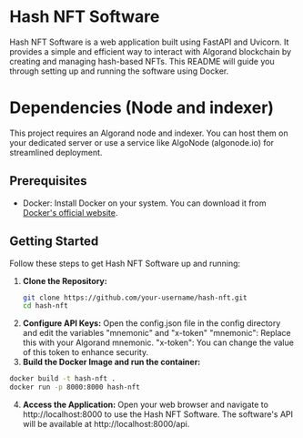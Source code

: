 # Hash NFT Software

Hash NFT Software is a web application built using FastAPI and Uvicorn. It provides a simple and efficient way to interact with Algorand blockchain by creating and managing hash-based NFTs. This README will guide you through setting up and running the software using Docker.

# Dependencies (Node and indexer)
This project requires an Algorand node and indexer. You can host them on your dedicated server or use a service like AlgoNode (algonode.io) for streamlined deployment.

## Prerequisites

- Docker: Install Docker on your system. You can download it from [Docker's official website](https://www.docker.com/get-started).

## Getting Started

Follow these steps to get Hash NFT Software up and running:

1. **Clone the Repository:**
   ```sh
   git clone https://github.com/your-username/hash-nft.git
   cd hash-nft

2. **Configure API Keys:**
    Open the config.json file in the config directory and edit the variables "mnemonic" and "x-token"
        "mnemonic": Replace this with your Algorand mnemonic.
        "x-token": You can change the value of this token to enhance security.
3. **Build the Docker Image and run the container:**

```sh
docker build -t hash-nft .
docker run -p 8000:8000 hash-nft
```
4. **Access the Application:**
Open your web browser and navigate to http://localhost:8000 to use the Hash NFT Software. The software's API will be available at http://localhost:8000/api.




